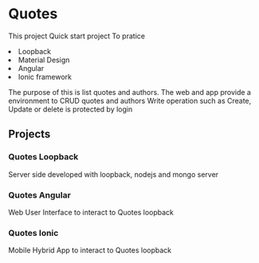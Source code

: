 # Quotes

This project Quick start project To pratice
<li>Loopback
<li>Material Design
<li>Angular
<li>Ionic framework

The purpose of this is list quotes and authors.
The web and app provide a environment to CRUD quotes and authors
Write operation such as Create, Update or delete is protected by login

## Projects


### Quotes Loopback

Server side developed with loopback, nodejs and mongo server

### Quotes Angular

Web User Interface to interact to Quotes loopback

### Quotes Ionic

Mobile Hybrid App to interact to Quotes loopback
